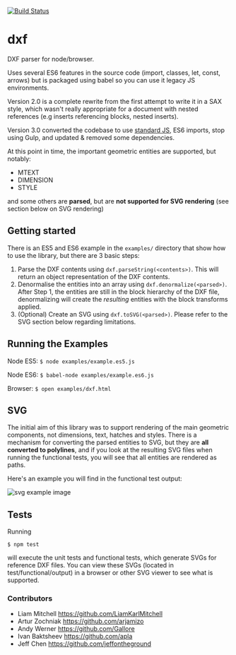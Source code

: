 [![Build Status](https://travis-ci.org/bjnortier/dxf.svg?branch=master)](https://travis-ci.org/bjnortier/dxf)

# dxf

DXF parser for node/browser.

Uses several ES6 features in the source code (import, classes, let, const, arrows) but is packaged using babel so you can use it legacy JS environments.

Version 2.0 is a complete rewrite from the first attempt to write it in a SAX style, which wasn't really appropriate for a document with nested references (e.g inserts referencing blocks, nested inserts).

Version 3.0 converted the codebase to use [standard JS](https://standardjs.com), ES6 imports, stop using Gulp, and updated & removed some dependencies.

At this point in time, the important geometric entities are supported, but notably:

 * MTEXT
 * DIMENSION
 * STYLE

and some others are **parsed**, but are **not supported for SVG rendering** (see section below on SVG rendering)

## Getting started

There is an ES5 and ES6 example in the ```examples/``` directory that show how to use the library, but there are 3 basic steps:

1. Parse the DXF contents using ```dxf.parseString(<contents>)```. This will return an object representation of the DXF contents.
1. Denormalise the entities into an array using ```dxf.denormalize(<parsed>)```. After Step 1, the entities are still in the block hierarchy of the DXF file, denormalizing will create the *resulting* entities with the block transforms applied.
1. (Optional) Create an SVG using ```dxf.toSVG(<parsed>)```. Please refer to the SVG section below regarding limitations.

## Running the Examples

Node ES5:
`$ node examples/example.es5.js`

Node ES6:
`$ babel-node examples/example.es6.js`

Browser:
`$ open examples/dxf.html`

## SVG

The initial aim of this library was to support rendering of the main geometric components, not dimensions, text, hatches and styles. There is a mechanism for converting the parsed entities to SVG, but they are **all converted to polylines**, and if you look at the resulting SVG files when running the functional tests, you will see that all entities are rendered as paths.

Here's an example you will find in the functional test output:

![svg example image](https://cloud.githubusercontent.com/assets/57994/17583566/e00f5d78-5fb1-11e6-9030-55686f980e6f.png)

## Tests

Running

```$ npm test```

will execute the unit tests and functional tests, which generate SVGs for reference DXF files. You can view these SVGs (located in test/functional/output) in a browser or other SVG viewer to see what is supported.

### Contributors

- Liam Mitchell https://github.com/LiamKarlMitchell
- Artur Zochniak https://github.com/arjamizo
- Andy Werner https://github.com/Gallore
- Ivan Baktsheev https://github.com/apla
- Jeff Chen https://github.com/jeffontheground
